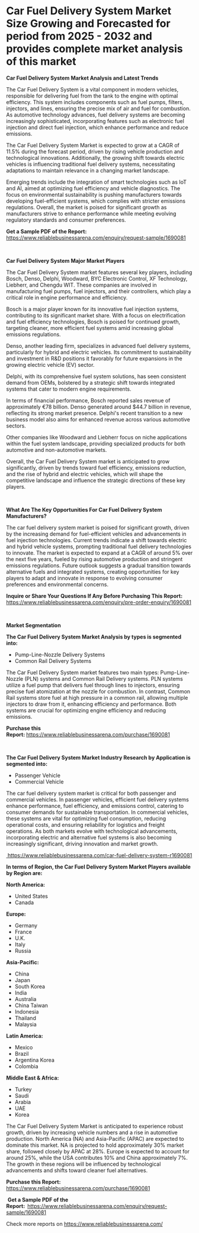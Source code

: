 <p><h1>Car Fuel Delivery System Market Size Growing and Forecasted for period from 2025 - 2032 and provides complete market analysis of this market</h1></p><p><strong>Car Fuel Delivery System Market Analysis and Latest Trends</strong></p>
<p><p>The Car Fuel Delivery System is a vital component in modern vehicles, responsible for delivering fuel from the tank to the engine with optimal efficiency. This system includes components such as fuel pumps, filters, injectors, and lines, ensuring the precise mix of air and fuel for combustion. As automotive technology advances, fuel delivery systems are becoming increasingly sophisticated, incorporating features such as electronic fuel injection and direct fuel injection, which enhance performance and reduce emissions.</p><p>The Car Fuel Delivery System Market is expected to grow at a CAGR of 11.5% during the forecast period, driven by rising vehicle production and technological innovations. Additionally, the growing shift towards electric vehicles is influencing traditional fuel delivery systems, necessitating adaptations to maintain relevance in a changing market landscape. </p><p>Emerging trends include the integration of smart technologies such as IoT and AI, aimed at optimizing fuel efficiency and vehicle diagnostics. The focus on environmental sustainability is pushing manufacturers towards developing fuel-efficient systems, which complies with stricter emissions regulations. Overall, the market is poised for significant growth as manufacturers strive to enhance performance while meeting evolving regulatory standards and consumer preferences.</p></p>
<p><strong>Get a Sample PDF of the Report:&nbsp;</strong> <a href="https://www.reliablebusinessarena.com/enquiry/request-sample/1690081?utm_campaign=2177&utm_medium=2&utm_source=Github&utm_content=ia&utm_term=30032025&utm_id=car-fuel-delivery-system">https://www.reliablebusinessarena.com/enquiry/request-sample/1690081</a></p>
<p>&nbsp;</p>
<p><strong>Car Fuel Delivery System Major Market Players</strong></p>
<p><p>The Car Fuel Delivery System market features several key players, including Bosch, Denso, Delphi, Woodward, BYC Electronic Control, XF Technology, Liebherr, and Chengdu WIT. These companies are involved in manufacturing fuel pumps, fuel injectors, and their controllers, which play a critical role in engine performance and efficiency.</p><p>Bosch is a major player known for its innovative fuel injection systems, contributing to its significant market share. With a focus on electrification and fuel efficiency technologies, Bosch is poised for continued growth, targeting cleaner, more efficient fuel systems amid increasing global emissions regulations.</p><p>Denso, another leading firm, specializes in advanced fuel delivery systems, particularly for hybrid and electric vehicles. Its commitment to sustainability and investment in R&D positions it favorably for future expansions in the growing electric vehicle (EV) sector. </p><p>Delphi, with its comprehensive fuel system solutions, has seen consistent demand from OEMs, bolstered by a strategic shift towards integrated systems that cater to modern engine requirements. </p><p>In terms of financial performance, Bosch reported sales revenue of approximately €78 billion. Denso generated around $44.7 billion in revenue, reflecting its strong market presence. Delphi's recent transition to a new business model also aims for enhanced revenue across various automotive sectors.</p><p>Other companies like Woodward and Liebherr focus on niche applications within the fuel system landscape, providing specialized products for both automotive and non-automotive markets. </p><p>Overall, the Car Fuel Delivery System market is anticipated to grow significantly, driven by trends toward fuel efficiency, emissions reduction, and the rise of hybrid and electric vehicles, which will shape the competitive landscape and influence the strategic directions of these key players.</p></p>
<p>&nbsp;</p>
<p><strong>What Are The Key Opportunities For Car Fuel Delivery System Manufacturers?</strong></p>
<p><p>The car fuel delivery system market is poised for significant growth, driven by the increasing demand for fuel-efficient vehicles and advancements in fuel injection technologies. Current trends indicate a shift towards electric and hybrid vehicle systems, prompting traditional fuel delivery technologies to innovate. The market is expected to expand at a CAGR of around 5% over the next five years, fueled by rising automotive production and stringent emissions regulations. Future outlook suggests a gradual transition towards alternative fuels and integrated systems, creating opportunities for key players to adapt and innovate in response to evolving consumer preferences and environmental concerns.</p></p>
<p><strong>Inquire or Share Your Questions If Any Before Purchasing This Report:</strong> <a href="https://www.reliablebusinessarena.com/enquiry/pre-order-enquiry/1690081?utm_campaign=2177&utm_medium=2&utm_source=Github&utm_content=ia&utm_term=30032025&utm_id=car-fuel-delivery-system">https://www.reliablebusinessarena.com/enquiry/pre-order-enquiry/1690081</a></p>
<p>&nbsp;</p>
<p><strong>Market Segmentation</strong></p>
<p><strong>The Car Fuel Delivery System Market Analysis by types is segmented into:</strong></p>
<p><ul><li>Pump-Line-Nozzle Delivery Systems</li><li>Common Rail Delivery Systems</li></ul></p>
<p><p>The Car Fuel Delivery System market features two main types: Pump-Line-Nozzle (PLN) systems and Common Rail Delivery systems. PLN systems utilize a fuel pump that delivers fuel through lines to injectors, ensuring precise fuel atomization at the nozzle for combustion. In contrast, Common Rail systems store fuel at high pressure in a common rail, allowing multiple injectors to draw from it, enhancing efficiency and performance. Both systems are crucial for optimizing engine efficiency and reducing emissions.</p></p>
<p><strong>Purchase this Report:&nbsp;</strong><a href="https://www.reliablebusinessarena.com/purchase/1690081?utm_campaign=2177&utm_medium=2&utm_source=Github&utm_content=ia&utm_term=30032025&utm_id=car-fuel-delivery-system">https://www.reliablebusinessarena.com/purchase/1690081</a></p>
<p>&nbsp;</p>
<p><strong>The Car Fuel Delivery System Market Industry Research by Application is segmented into:</strong></p>
<p><ul><li>Passenger Vehicle</li><li>Commercial Vehicle</li></ul></p>
<p><p>The car fuel delivery system market is critical for both passenger and commercial vehicles. In passenger vehicles, efficient fuel delivery systems enhance performance, fuel efficiency, and emissions control, catering to consumer demands for sustainable transportation. In commercial vehicles, these systems are vital for optimizing fuel consumption, reducing operational costs, and ensuring reliability for logistics and freight operations. As both markets evolve with technological advancements, incorporating electric and alternative fuel systems is also becoming increasingly significant, driving innovation and market growth.</p></p>
<p><a href="https://www.reliablebusinessarena.com/car-fuel-delivery-system-r1690081?utm_campaign=2177&utm_medium=2&utm_source=Github&utm_content=ia&utm_term=30032025&utm_id=car-fuel-delivery-system">&nbsp;https://www.reliablebusinessarena.com/car-fuel-delivery-system-r1690081</a></p>
<p><strong>In terms of Region, the Car Fuel Delivery System Market Players available by Region are:</strong></p>
<p>
    <p> <strong> North America: </strong>
        <ul>
            <li>United States</li>
            <li>Canada</li>
        </ul>
        </p> 
    <p> <strong> Europe: </strong>
        <ul>
            <li>Germany</li>
            <li>France</li>
            <li>U.K.</li>
            <li>Italy</li>
            <li>Russia</li>
        </ul>
        </p> 
    <p> <strong> Asia-Pacific: </strong>
        <ul>
            <li>China</li>
            <li>Japan</li>
            <li>South Korea</li>
            <li>India</li>
            <li>Australia</li>
            <li>China Taiwan</li>
            <li>Indonesia</li>
            <li>Thailand</li>
            <li>Malaysia</li>
        </ul>
        </p> 
    <p> <strong> Latin America: </strong>
        <ul>
            <li>Mexico</li>
            <li>Brazil</li>
            <li>Argentina Korea</li>
            <li>Colombia</li>
        </ul>
        </p> 
    <p> <strong> Middle East & Africa: </strong>
        <ul>
            <li>Turkey</li>
            <li>Saudi</li>
            <li>Arabia</li>
            <li>UAE</li>
            <li>Korea</li>
        </ul>
    </p>
    </p>
<p><p>The Car Fuel Delivery System Market is anticipated to experience robust growth, driven by increasing vehicle numbers and a rise in automotive production. North America (NA) and Asia-Pacific (APAC) are expected to dominate this market. NA is projected to hold approximately 30% market share, followed closely by APAC at 28%. Europe is expected to account for around 25%, while the USA contributes 10% and China approximately 7%. The growth in these regions will be influenced by technological advancements and shifts toward cleaner fuel alternatives.</p></p>
<p><strong>Purchase this Report: </strong><a href="https://www.reliablebusinessarena.com/purchase/1690081?utm_campaign=2177&utm_medium=2&utm_source=Github&utm_content=ia&utm_term=30032025&utm_id=car-fuel-delivery-system">https://www.reliablebusinessarena.com/purchase/1690081</a></p>
<p>&nbsp;<strong>Get a Sample PDF of the Report:&nbsp;&nbsp;</strong><a href="https://www.reliablebusinessarena.com/enquiry/request-sample/1690081?utm_campaign=2177&utm_medium=2&utm_source=Github&utm_content=ia&utm_term=30032025&utm_id=car-fuel-delivery-system">https://www.reliablebusinessarena.com/enquiry/request-sample/1690081</a></p>
<p><strong></strong></p>
<p>Check more reports on <a href="https://www.reliablebusinessarena.com/?utm_campaign=2177&utm_medium=2&utm_source=Github&utm_content=ia&utm_term=30032025&utm_id=car-fuel-delivery-system">https://www.reliablebusinessarena.com/</a></p>